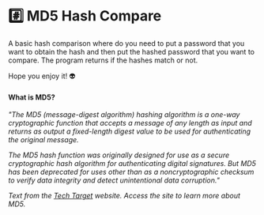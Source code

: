 # :hash: MD5 Hash Compare

A basic hash comparison where do you need to put a password that you want to obtain the hash and then put the hashed password that you want to compare. The program returns if the hashes match or not.

Hope you enjoy it! 👽

#### What is MD5?
*"The MD5 (message-digest algorithm) hashing algorithm is a one-way cryptographic function that accepts a message of any length as input and returns as output a fixed-length digest value to be used for authenticating the original message.*

*The MD5 hash function was originally designed for use as a secure cryptographic hash algorithm for authenticating digital signatures. But MD5 has been deprecated for uses other than as a noncryptographic checksum to verify data integrity and detect unintentional data corruption."*

*Text from the [Tech Target](https://searchsecurity.techtarget.com/definition/MD5) website. Access the site to learn more about MD5.*
